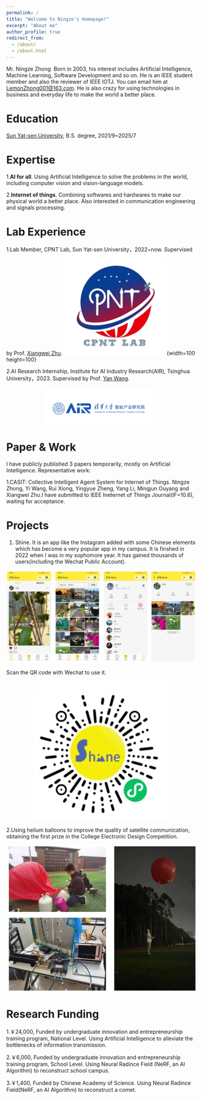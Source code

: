 ```yaml
---
permalink: /
title: "Welcome to Ningze's Homepage!"
excerpt: "About me"
author_profile: true
redirect_from: 
  - /about/
  - /about.html
---
```


Mr. Ningze Zhong
​ Born in 2003, his interest includes Artificial Intelligence, Machine Learning, Software Development and so on. He is an IEEE student member and also the reviewer of IEEE IOTJ. You can email him at LemonZhong001@163.com. He is also crazy for using technologies in business and everyday life to make the world a better place.

Education
======
 [Sun Yat-sen University]([https://pages.github.com/](https://www.sysu.edu.cn/sysuen/)), B.S. degree, 2021/9~2025/7


Expertise
======
1.**AI for all**. Using Artificial Intelligence to solve the problems in the world, including computer vision and vision-language models.

2.**Internet of things**. Combining softwares and hardwares to make our physical world a better place. Also interested in communication engineering and signals processing.
 

Lab Experience
======
1.Lab Member, CPNT Lab, Sun Yat-sen University，2022~now. Supervised by Prof. [Xiangwei Zhu](https://www.researchgate.net/profile/Xiangwei-Zhu). 
![CPNT图片](CPNT.png){width=100 height=100}


2.AI Research Internship, Institute for AI Industry Research(AIR), Tsinghua University，2023. Supervised by Prof. [Yan Wang](https://air.tsinghua.edu.cn/en/info/1046/1379.htm). 
<div align="center">
  <img src="AIR.png" alt="AIR图片" width="300" height="100" />
</div>




Paper & Work
======
I have publicly published 3 papers temporarily, mostly on Artificial Intelligence. Representative work:

1.CASIT: Collective Intelligent Agent System for Internet of Things. Ningze Zhong, Yi Wang, Rui Xiong, Yingyue Zheng, Yang Li, Mingjun Ouyang and Xiangwei Zhu.I have submitted to IEEE Ineternet of Things Journal(IF=10.6), waiting for acceptance.  

Projects
======
1. Shine. It is an app like the Instagram added with some Chinese elements which has become a very popular app in my campus. It is finshed in 2022 when I was in my sophomore year. It has gained thousands of users(including the Wechat Public Account).

<p align="center">
  <img src="Shine1.png" alt="Shine" />
</p>

Scan the QR code with Wechat to use it.

<p align="center">
  <img src="Shine2.png" alt="Shine" />
</p>

2.Using helium balloons to improve the quality of satellite communication, obtaining the first prize in the College Electronic Design Competition.

<p align="center">
  <img src="ce.png" alt="CE" />
</p>

Research Funding
======
  1.￥24,000,  Funded by undergraduate innovation and entrepreneurship training program, National Level. Using Artificial Intelligence to alleviate the bottlenecks of information transmission.

  2.￥6,000,  Funded by undergraduate innovation and entrepreneurship training program, School Level. Using Neural Radince Field (NeRF, an AI Algorithm) to reconstruct school campus.

  3.￥1,400, Funded by Chinese Academy of Science. Using Neural Radince Field(NeRF, an AI Algorithm) to reconstruct a comet.

